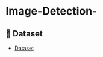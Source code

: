 # Image-Detection-

## 📂 Dataset
- <a href="https://www.kaggle.com/competitions/dogs-vs-cats/data">Dataset</a>
